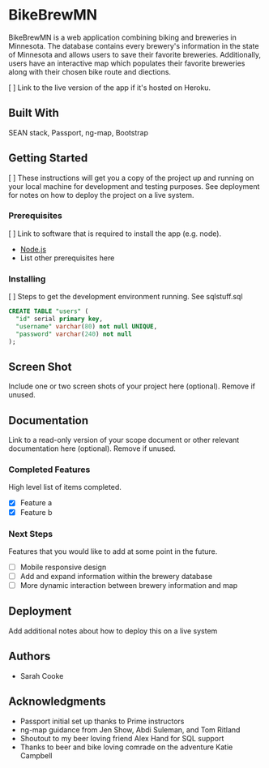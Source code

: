 # BikeBrewMN

BikeBrewMN is a web application combining biking and breweries in Minnesota. The database contains every brewery's information in the state of Minnesota and allows users to save their favorite breweries. Additionally, users have an interactive map which populates their favorite breweries along with their chosen bike route and diections. 

[ ] Link to the live version of the app if it's hosted on Heroku.

## Built With

SEAN stack, Passport, ng-map, Bootstrap

## Getting Started

[ ] These instructions will get you a copy of the project up and running on your local machine for development and testing purposes. See deployment for notes on how to deploy the project on a live system.

### Prerequisites

[ ] Link to software that is required to install the app (e.g. node).

- [Node.js](https://nodejs.org/en/)
- List other prerequisites here


### Installing

[ ] Steps to get the development environment running.
See sqlstuff.sql 

```sql
CREATE TABLE "users" (
  "id" serial primary key,
  "username" varchar(80) not null UNIQUE,
  "password" varchar(240) not null
);
```

## Screen Shot

Include one or two screen shots of your project here (optional). Remove if unused.

## Documentation

Link to a read-only version of your scope document or other relevant documentation here (optional). Remove if unused.

### Completed Features

High level list of items completed.

- [x] Feature a
- [x] Feature b

### Next Steps

Features that you would like to add at some point in the future.

- [ ] Mobile responsive design
- [ ] Add and expand information within the brewery database
- [ ] More dynamic interaction between brewery information and map 

## Deployment

Add additional notes about how to deploy this on a live system

## Authors

* Sarah Cooke


## Acknowledgments

* Passport initial set up thanks to Prime instructors
* ng-map guidance from Jen Show, Abdi Suleman, and Tom Ritland
* Shoutout to my beer loving friend Alex Hand for SQL support
* Thanks to beer and bike loving comrade on the adventure Katie Campbell